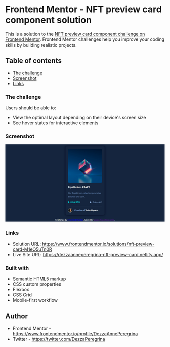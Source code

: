 # Frontend Mentor - NFT preview card component solution

This is a solution to the [NFT preview card component challenge on Frontend Mentor](https://www.frontendmentor.io/challenges/nft-preview-card-component-SbdUL_w0U). Frontend Mentor challenges help you improve your coding skills by building realistic projects.

## Table of contents

- [The challenge](#the-challenge)
- [Screenshot](#screenshot)
- [Links](#links)

### The challenge

Users should be able to:

- View the optimal layout depending on their device's screen size
- See hover states for interactive elements

### Screenshot

![](./images/screencapture-dezzaanneperegrina-nft-preview-card-netlify-app.jpg)

### Links

- Solution URL: https://www.frontendmentor.io/solutions/nft-preview-card-M1eO5uTn0R
- Live Site URL: https://dezzaanneperegrina-nft-preview-card.netlify.app/

### Built with

- Semantic HTML5 markup
- CSS custom properties
- Flexbox
- CSS Grid
- Mobile-first workflow

## Author

- Frontend Mentor - https://www.frontendmentor.io/profile/DezzaAnnePeregrina
- Twitter - https://twitter.com/DezzaPeregrina
